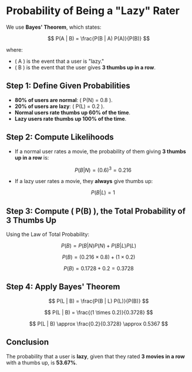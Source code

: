 # Probability of Being a "Lazy" Rater

We use **Bayes' Theorem**, which states:

$$
P(A | B) = \frac{P(B | A) P(A)}{P(B)}
$$

where:
- \( A \) is the event that a user is "lazy."
- \( B \) is the event that the user gives **3 thumbs up in a row**.

## Step 1: Define Given Probabilities
- **80% of users are normal**: \( P(N) = 0.8 \).
- **20% of users are lazy**: \( P(L) = 0.2 \).
- **Normal users rate thumbs up 60% of the time**.
- **Lazy users rate thumbs up 100% of the time**.

## Step 2: Compute Likelihoods
- If a normal user rates a movie, the probability of them giving **3 thumbs up in a row** is:

  $$
  P(B | N) = (0.6)^3 = 0.216
  $$

- If a lazy user rates a movie, they **always** give thumbs up:

  $$
  P(B | L) = 1
  $$

## Step 3: Compute \( P(B) \), the Total Probability of 3 Thumbs Up
Using the Law of Total Probability:

$$
P(B) = P(B | N) P(N) + P(B | L) P(L)
$$

$$
P(B) = (0.216 \times 0.8) + (1 \times 0.2)
$$

$$
P(B) = 0.1728 + 0.2 = 0.3728
$$

## Step 4: Apply Bayes' Theorem

$$
P(L | B) = \frac{P(B | L) P(L)}{P(B)}
$$

$$
P(L | B) = \frac{(1 \times 0.2)}{0.3728}
$$

$$
P(L | B) \approx \frac{0.2}{0.3728} \approx 0.5367
$$

## Conclusion
The probability that a user is **lazy**, given that they rated **3 movies in a row** with a thumbs up, is **53.67%**.
